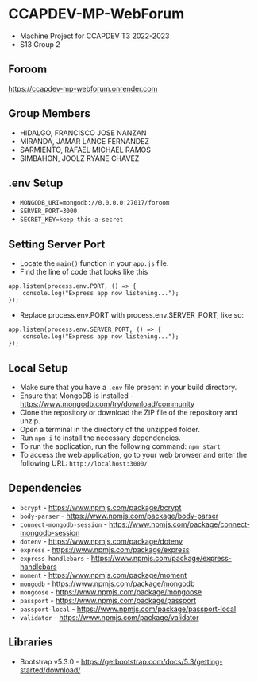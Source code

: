 # CCAPDEV-MP-WebForum
- Machine Project for CCAPDEV T3 2022-2023
- S13 Group 2

## Foroom
https://ccapdev-mp-webforum.onrender.com

## Group Members
- HIDALGO, FRANCISCO JOSE NANZAN
- MIRANDA, JAMAR LANCE FERNANDEZ
- SARMIENTO, RAFAEL MICHAEL RAMOS
- SIMBAHON, JOOLZ RYANE CHAVEZ

## .env Setup
- `MONGODB_URI=mongodb://0.0.0.0:27017/foroom`
- `SERVER_PORT=3000`
- `SECRET_KEY=keep-this-a-secret`

## Setting Server Port
- Locate the `main()` function in your `app.js` file.
- Find the line of code that looks like this
```
app.listen(process.env.PORT, () => {
    console.log("Express app now listening...");
});
```
- Replace process.env.PORT with process.env.SERVER_PORT, like so:
```
app.listen(process.env.SERVER_PORT, () => {
    console.log("Express app now listening...");
});
```

## Local Setup
- Make sure that you have a `.env` file present in your build directory.
- Ensure that MongoDB is installed - https://www.mongodb.com/try/download/community
- Clone the repository or download the ZIP file of the repository and unzip.
- Open a terminal in the directory of the unzipped folder.
- Run `npm i` to install the necessary dependencies.
- To run the application, run the following command: `npm start`
- To access the web application, go to your web browser and enter the following URL: `http://localhost:3000/`

## Dependencies
- `bcrypt` - https://www.npmjs.com/package/bcrypt
- `body-parser` - https://www.npmjs.com/package/body-parser
- `connect-mongodb-session` - https://www.npmjs.com/package/connect-mongodb-session
- `dotenv` - https://www.npmjs.com/package/dotenv
- `express` - https://www.npmjs.com/package/express
- `express-handlebars` - https://www.npmjs.com/package/express-handlebars
- `moment` - https://www.npmjs.com/package/moment
- `mongodb` - https://www.npmjs.com/package/mongodb
- `mongoose` - https://www.npmjs.com/package/mongoose
- `passport` - https://www.npmjs.com/package/passport
- `passport-local` - https://www.npmjs.com/package/passport-local
- `validator` - https://www.npmjs.com/package/validator

## Libraries
- Bootstrap v5.3.0 - https://getbootstrap.com/docs/5.3/getting-started/download/
